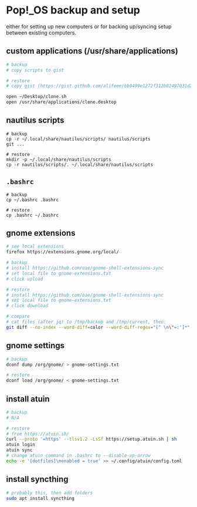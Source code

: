 # Pop!_OS backup and setup

either for setting up new computers or for backing up/syncing setup between existing computers.

## custom applications (/usr/share/applications)

```bash
# backup
# copy scripts to gist

# restore
# copy gist (https://gist.github.com/alifeee/bb0499e1272f312b82497031d28e91f2) to scripts

open ~/Desktop/clone.sh
open /usr/share/applications/clone.desktop
```

## nautilus scripts

```
# backup
cp -r ~/.local/share/nautilus/scripts/ nautilus/scripts
git ...

# restore
mkdir -p ~/.local/share/nautilus/scripts
cp -r nautilus/scripts/. ~/.local/share/nautilus/scripts
```

## `.bashrc`

```
# backup
cp ~/.bashrc .bashrc

# restore
cp .bashrc ~/.bashrc
```

## gnome extensions

```bash
# see local extensions
firefox https://extensions.gnome.org/local/

# backup
# install https://github.com/oae/gnome-shell-extensions-sync
# set local file to gnome-extensions.txt
# click upload

# restore
# install https://github.com/oae/gnome-shell-extensions-sync
# set local file to gnome-extensions.txt
# click download

# compare
# cat files (after jq) to /tmp/backup and /tmp/current, then:
git diff --no-index --word-diff=color --word-diff-regex="[^ \n\"=:']*" /tmp/backup /tmp/current
```

## gnome settings

```bash
# backup
dconf dump /org/gnome/ > gnome-settings.txt

# restore
dconf load /org/gnome/ < gnome-settings.txt
```

## install atuin

```bash
# backup
# N/A

# restore
# from https://atuin.sh/
curl --proto '=https' --tlsv1.2 -LsSf https://setup.atuin.sh | sh
atuin login
atuin sync
# change atuin command in .bashrc to --disable-up-arrow
echo -e '[dotfiles]\nenabled = true' >> ~/.config/atuin/config.toml
```

## install syncthing

```bash
# probably this, then add folders
sudo apt install syncthing
```

